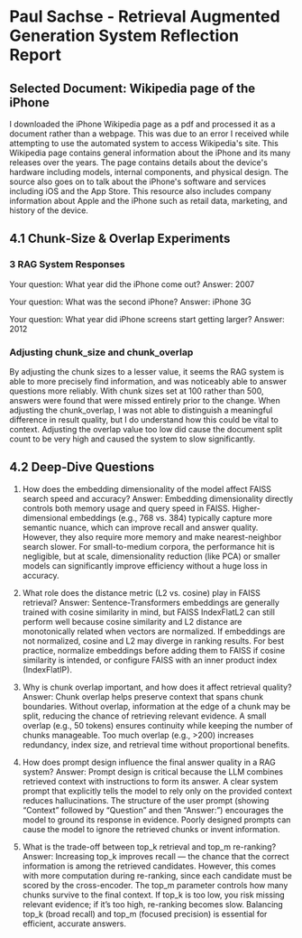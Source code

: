 # Paul Sachse - Retrieval Augmented Generation System Reflection Report

## Selected Document: Wikipedia page of the iPhone
I downloaded the iPhone Wikipedia page as a pdf and processed it as a document rather than a webpage. This was due to an error I received while attempting to use the automated system to access Wikipedia's site. This Wikipedia page contains general information about the iPhone and its many releases over the years. The page contains details about the device's hardware including models, internal components, and physical design. The source also goes on to talk about the iPhone's software and services including iOS and the App Store. This resource also includes company information about Apple and the iPhone such as retail data, marketing, and history of the device. 


## 4.1 Chunk‑Size & Overlap Experiments
### 3 RAG System Responses

Your question: What year did the iPhone come out?
Answer: 2007

Your question: What was the second iPhone?
Answer: iPhone 3G

Your question: What year did iPhone screens start getting larger?
Answer: 2012

### Adjusting chunk_size and chunk_overlap

By adjusting the chunk sizes to a lesser value, it seems the RAG system is able to more precisely find information, and was noticeably able to answer questions more reliably. With chunk sizes set at 100 rather than 500, answers were found that were missed entirely prior to the change. When adjusting the chunk_overlap, I was not able to distinguish a meaningful difference in result quality, but I do understand how this could be vital to context. Adjusting the overlap value too low did cause the document split count to be very high and caused the system to slow significantly. 


## 4.2 Deep‑Dive Questions

1. How does the embedding dimensionality of the model affect FAISS search speed and accuracy?
Answer: Embedding dimensionality directly controls both memory usage and query speed in FAISS. Higher-dimensional embeddings (e.g., 768 vs. 384) typically capture more semantic nuance, which can improve recall and answer quality. However, they also require more memory and make nearest-neighbor search slower. For small-to-medium corpora, the performance hit is negligible, but at scale, dimensionality reduction (like PCA) or smaller models can significantly improve efficiency without a huge loss in accuracy.

2. What role does the distance metric (L2 vs. cosine) play in FAISS retrieval?
Answer: Sentence-Transformers embeddings are generally trained with cosine similarity in mind, but FAISS IndexFlatL2 can still perform well because cosine similarity and L2 distance are monotonically related when vectors are normalized. If embeddings are not normalized, cosine and L2 may diverge in ranking results. For best practice, normalize embeddings before adding them to FAISS if cosine similarity is intended, or configure FAISS with an inner product index (IndexFlatIP).

3. Why is chunk overlap important, and how does it affect retrieval quality?
Answer: Chunk overlap helps preserve context that spans chunk boundaries. Without overlap, information at the edge of a chunk may be split, reducing the chance of retrieving relevant evidence. A small overlap (e.g., 50 tokens) ensures continuity while keeping the number of chunks manageable. Too much overlap (e.g., >200) increases redundancy, index size, and retrieval time without proportional benefits.

4. How does prompt design influence the final answer quality in a RAG system?
Answer: Prompt design is critical because the LLM combines retrieved context with instructions to form its answer. A clear system prompt that explicitly tells the model to rely only on the provided context reduces hallucinations. The structure of the user prompt (showing “Context” followed by “Question” and then “Answer:”) encourages the model to ground its response in evidence. Poorly designed prompts can cause the model to ignore the retrieved chunks or invent information.

5. What is the trade-off between top_k retrieval and top_m re-ranking?
Answer: Increasing top_k improves recall — the chance that the correct information is among the retrieved candidates. However, this comes with more computation during re-ranking, since each candidate must be scored by the cross-encoder. The top_m parameter controls how many chunks survive to the final context. If top_k is too low, you risk missing relevant evidence; if it’s too high, re-ranking becomes slow. Balancing top_k (broad recall) and top_m (focused precision) is essential for efficient, accurate answers.